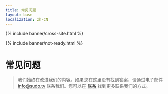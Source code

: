```yaml
---
title: 常见问题
layout: base
localization: zh-CN
---
```


{% include banner/cross-site.html %}

{% include banner/not-ready.html %}

# 常见问题

> 我们始终在改进我们的内容。如果您在这里没有找到答案，请通过电子邮件 [info@sudo.tv](mailto://info@sudo.tv) 联系我们。您可以在 [联系](https://sudo.tv/contact) 找到更多联系我们的方式。
